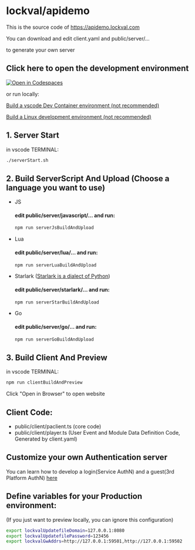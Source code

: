 # lockval/apidemo

This is the source code of https://apidemo.lockval.com

You can download and edit client.yaml and public/server/...

to generate your own server

<!-- 
## Quick start

```sh
npm run buildBothAndPreview
```
-->

##  Click here to open the development environment
[![Open in Codespaces](https://github.com/codespaces/badge.svg)](https://github.com/codespaces/new?hide_repo_select=true&repo=lockval/apidemo)

or run locally:

[Build a vscode Dev Container environment (not recommended)](https://github.com/lockval/apidemo/blob/main/doc/container.md)

[Build a Linux development environment (not recommended)](https://github.com/lockval/apidemo/blob/main/doc/devenv.md)



## 1. Server Start
in vscode TERMINAL:
```sh
./serverStart.sh
```



## 2. Build ServerScript And Upload (Choose a language you want to use)

- JS
  #### edit public/server/javascript/... and run:
    ```sh
    npm run serverJsBuildAndUpload
    ```

- Lua
  #### edit public/server/lua/... and run:
    ```sh
    npm run serverLuaBuildAndUpload
    ```

- Starlark ([Starlark is a dialect of Python](https://github.com/bazelbuild/starlark))
  #### edit public/server/starlark/... and run:
    ```sh
    npm run serverStarBuildAndUpload
    ```

- Go
  #### edit public/server/go/... and run:
    ```sh
    npm run serverGoBuildAndUpload
    ```


## 3. Build Client And Preview
in vscode TERMINAL:
```sh
npm run clientBuildAndPreview
```
Click "Open in Browser" to open website

## Client Code:
- public/client/paclient.ts (core code)
- public/client/player.ts (User Event and Module Data Definition Code, Generated by client.yaml)


## Customize your own Authentication server

You can learn how to develop a login(Service AuthN) and a guest(3rd Platform AuthN) [here](https://github.com/lockval/authn)

## Define variables for your Production environment: 
(If you just want to preview locally, you can ignore this configuration)

```sh
export lockvalUpdatefileDomain=127.0.0.1:8080
export lockvalUpdatefilePassword=123456
export lockvalGwAddrs=http://127.0.0.1:59501,http://127.0.0.1:59502
```